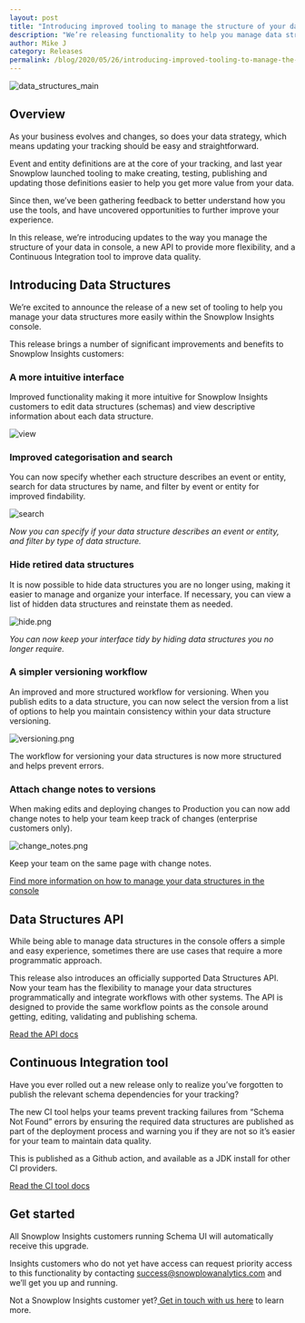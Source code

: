```yaml
---
layout: post
title: "Introducing improved tooling to manage the structure of your data"
description: "We’re releasing functionality to help you manage data structures more easily, a new API to provide more flexibility, and a Continuous Integration tool to improve data quality."
author: Mike J
category: Releases
permalink: /blog/2020/05/26/introducing-improved-tooling-to-manage-the-structure-of-your-data/
---
```



![data_structures_main](/assets/img/blog/2020/05/data_structures_main.png)


## Overview

As your business evolves and changes, so does your data strategy, which means updating your tracking should be easy and straightforward. 

Event and entity definitions are at the core of your tracking, and last year Snowplow launched tooling to make creating, testing, publishing and updating those definitions easier to help you get more value from your data.

Since then, we’ve been gathering feedback to better understand how you use the tools, and have uncovered opportunities to further improve your experience. 

In this release, we’re introducing updates to the way you manage the structure of your data in console, a new API to provide more flexibility, and a Continuous Integration tool to improve data quality.


## Introducing Data Structures

We’re excited to announce the release of a new set of tooling to help you manage your data structures more easily within the Snowplow Insights console. 

This release brings a number of significant improvements and benefits to Snowplow Insights customers: 


### A more intuitive interface

Improved functionality making it more intuitive for Snowplow Insights customers to edit data structures (schemas) and view descriptive information about each data structure. 

![view](/assets/img/blog/2020/05/view.png)


### Improved categorisation and search

You can now specify whether each structure describes an event or entity, search for data structures by name, and filter by event or entity for improved findability.

![search](/assets/img/blog/2020/05/search.png)

_Now you can specify if your data structure describes an event or entity, and filter by type of data structure._


### Hide retired data structures

It is now possible to hide data structures you are no longer using, making it easier to manage and organize your interface. If necessary, you can view a list of hidden data structures and reinstate them as needed.

![hide.png](/assets/img/blog/2020/05/hide.png)

_You can now keep your interface tidy by hiding data structures you no longer require._


### A simpler versioning workflow

An improved and more structured workflow for versioning. When you publish edits to a data structure, you can now select the version from a list of options to help you maintain consistency within your data structure versioning. 


![versioning.png](/assets/img/blog/2020/05/versioning.png)


The workflow for versioning your data structures is now more structured and helps prevent errors.


### Attach change notes to versions

When making edits and deploying changes to Production you can now add change notes to help your team keep track of changes (enterprise customers only). 
 
![change_notes.png](/assets/img/blog/2020/05/change_notes.png)

Keep your team on the same page with change notes.

[Find more information on how to manage your data structures in the console](https://docs.snowplowanalytics.com/docs/understanding-tracking-design/managing-data-structures/)

## Data Structures API

While being able to manage data structures in the console offers a simple and easy experience, sometimes there are use cases that require a more programmatic approach.

This release also introduces an officially supported Data Structures API. Now your team has the flexibility to manage your data structures programmatically and integrate workflows with other systems. The API is designed to provide the same workflow points as the console around getting, editing, validating and publishing schema.

[Read the API docs](https://docs.snowplowanalytics.com/docs/understanding-tracking-design/managing-data-structures/)

## Continuous Integration tool

Have you ever rolled out a new release only to realize you’ve forgotten to publish the relevant schema dependencies for your tracking? 

The new CI tool helps your teams prevent tracking failures from “Schema Not Found” errors by ensuring the required data structures are published as part of the deployment process and warning you if they are not so it’s easier for your team to maintain data quality. 

This is published as a Github action, and available as a JDK install for other CI providers.

[Read the CI tool docs](https://docs.snowplowanalytics.com/docs/managing-data-quality/using-the-data-structures-ci-tool-for-data-quality/)

## Get started

All Snowplow Insights customers running Schema UI will automatically receive this upgrade. 

Insights customers who do not yet have access can request priority access to this functionality by contacting success@snowplowanalytics.com and we’ll get you up and running.

 

Not a Snowplow Insights customer yet?[ Get in touch with us here](https://snowplowanalytics.com/get-started/) to learn more.